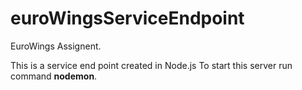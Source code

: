 # euroWingsServiceEndpoint
EuroWings Assignent.

This is a service end point created in Node.js
To start this server run command **nodemon**.
